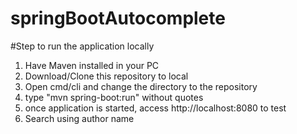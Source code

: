 # springBootAutocomplete

#Step to run the application locally
1. Have Maven installed in your PC
2. Download/Clone this repository to local
3. Open cmd/cli and change the directory to the repository
4. type "mvn spring-boot:run" without quotes
5. once application is started, access http://localhost:8080 to test
6. Search using author name
